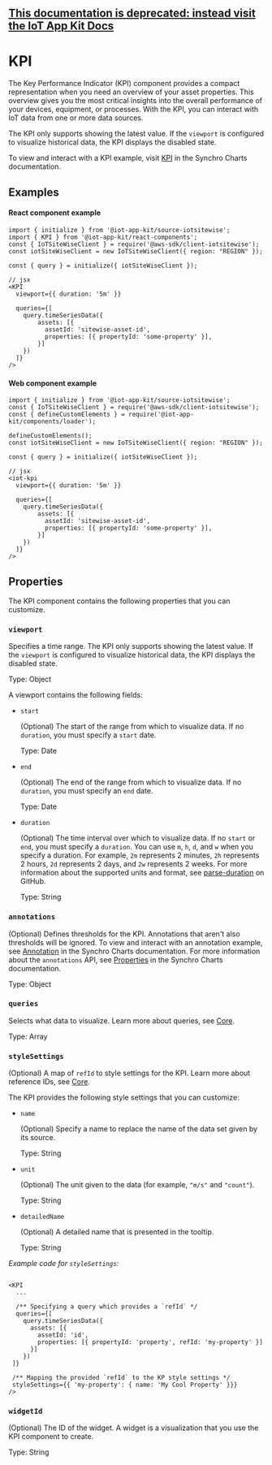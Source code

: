 ## [This documentation is deprecated: instead visit the IoT App Kit Docs](https://awslabs.github.io/iot-app-kit/)

# KPI

The Key Performance Indicator (KPI) component provides a compact representation when you need an overview of your asset properties. This overview gives you the most critical insights into the overall performance of your devices, equipment, or processes. With the KPI, you can interact with IoT data from one or more data sources.

The KPI only supports showing the latest value. If the `viewport` is configured to visualize historical data, the KPI displays the disabled state.

To view and interact with a KPI example, visit [KPI](https://synchrocharts.com/#/Components/KPI) in the Synchro Charts documentation.

## Examples

#### React component example

```
import { initialize } from '@iot-app-kit/source-iotsitewise';
import { KPI } from '@iot-app-kit/react-components';
const { IoTSiteWiseClient } = require('@aws-sdk/client-iotsitewise');
const iotSiteWiseClient = new IoTSiteWiseClient({ region: "REGION" });

const { query } = initialize({ iotSiteWiseClient });

// jsx
<KPI
  viewport={{ duration: '5m' }}
  
  queries={[
    query.timeSeriesData({ 
        assets: [{
          assetId: 'sitewise-asset-id', 
          properties: [{ propertyId: 'some-property' }],
        }]
    })
  ]}
/>
```

#### Web component example

```
import { initialize } from '@iot-app-kit/source-iotsitewise';
const { IoTSiteWiseClient } = require('@aws-sdk/client-iotsitewise');
const { defineCustomElements } = require('@iot-app-kit/components/loader');

defineCustomElements();
const iotSiteWiseClient = new IoTSiteWiseClient({ region: "REGION" });

const { query } = initialize({ iotSiteWiseClient });

// jsx
<iot-kpi
  viewport={{ duration: '5m' }}
  
  queries={[
    query.timeSeriesData({ 
        assets: [{
          assetId: 'sitewise-asset-id', 
          properties: [{ propertyId: 'some-property' }],
        }]
    })
  ]}
/>
```

## Properties

The KPI component contains the following properties that you can customize. 

### `viewport` 

Specifies a time range. The KPI only supports showing the latest value. If the `viewport` is configured to visualize historical data, the KPI displays the disabled state. 

Type: Object

A viewport contains the following fields:

- `start`

  (Optional) The start of the range from which to visualize data. If no `duration`, you must specify a `start` date.

  Type: Date

- `end`

  (Optional) The end of the range from which to visualize data. If no `duration`, you must specify an `end` date.

  Type: Date

- `duration`

  (Optional) The time interval over which to visualize data. If no `start` or `end`, you must specify a `duration`. You can use `m`, `h`, `d`, and `w` when you specify a duration. For example, `2m` represents 2 minutes, `2h` represents 2 hours, `2d` represents 2 days, and `2w` represents 2 weeks. For more information about the supported units and format, see [parse-duration](https://github.com/jkroso/parse-duration) on GitHub.

  Type: String

### `annotations`

(Optional) Defines thresholds for the KPI. Annotations that aren't also thresholds will be ignored. To view and interact with an annotation example, see [Annotation](https://synchrocharts.com/#/Features/Annotation) in the Synchro Charts documentation. For more information about the `annotations` API, see [Properties](https://synchrocharts.com/#/API/Properties) in the Synchro Charts documentation. 

Type: Object

### `queries`

Selects what data to visualize. Learn more about queries, see [Core](https://github.com/awslabs/iot-app-kit/tree/main/docs/Core.md). 

Type: Array 

### `styleSettings`

(Optional) A map of `refId` to style settings for the KPI. Learn more about reference IDs, see [Core](https://github.com/awslabs/iot-app-kit/tree/main/docs/Core.md). 

The KPI provides the following style settings that you can customize:

* `name`

    (Optional) Specify a name to replace the name of the data set given by its source.  

    Type: String

* `unit`

    (Optional) The unit given to the data (for example, `"m/s"` and `"count"`).

    Type: String

* `detailedName`

    (Optional) A detailed name that is presented in the tooltip. 

    Type: String
    

*Example code for `styleSettings`:*

```

<KPI
  ...

  /** Specifying a query which provides a `refId` */
  queries={[
    query.timeSeriesData({ 
      assets: [{
        assetId: 'id', 
        properties: [{ propertyId: 'property', refId: 'my-property' }]
      }]
    })
 ]}
 
 /** Mapping the provided `refId` to the KP style settings */
 styleSettings={{ 'my-property': { name: 'My Cool Property' }}}
/>

```

### `widgetId`

(Optional) The ID of the widget. A widget is a visualization that you use the KPI component to create.

Type: String
